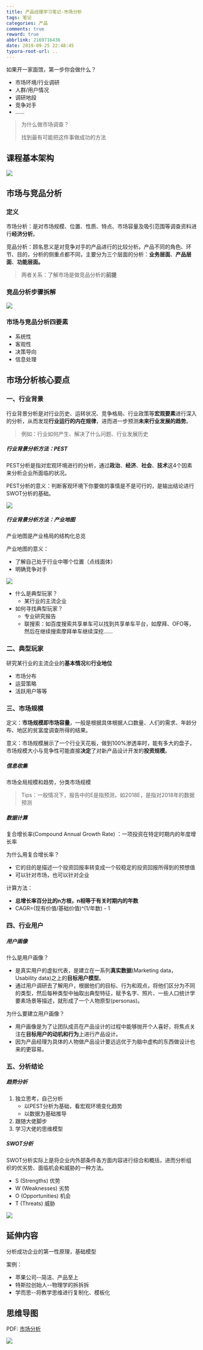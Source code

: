 ```yaml
---
title: 产品经理学习笔记-市场分析
tags: 笔记
categories: 产品
comments: true
reward: true
abbrlink: 2169716436
date: 2019-09-25 22:48:45
typora-root-url: ..
---
```

如果开一家面馆，第一步你会做什么？

- 市场环境/行业调研
- 人群/用户情况
- 调研地段
- 竞争对手
- ......

<!-- more -->

> 为什么做市场调查？
>
> 找到最有可能把这件事做成功的方法

## 课程基本架构

![](/assets/img/scfx_kcjg.jpg)

## 市场与竞品分析

### 定义

市场分析：是对市场规模、位置、性质、特点、市场容量及吸引范围等调查资料进行**经济分析**。

竞品分析：顾名思义是对竞争对手的产品进行的比较分析。产品不同的角色、环节、目的，分析的侧重点都不同，主要分为三个层面的分析：**业务层面**、**产品层面**、**功能层面。**

> 两者关系：了解市场是做竞品分析的**前提**

### 竞品分析步骤拆解

![](/assets/img/Snipaste_2019-09-25_20-42-23.jpg)

### 市场与竞品分析四要素

- 系统性
- 客观性
- 决策导向
- 信息处理

## 市场分析核心要点

### 一、行业背景

行业背景分析是对行业历史、运转状况、竞争格局、行业政策等**宏观要素**进行深入的分析，从而发现**行业运行的内在规律**，进而进一步预测**未来行业发展的趋势**。

> 例如：行业如何产生、解决了什么问题、行业发展历史

##### 行业背景分析方法：PEST

PEST分析是指对宏观环境进行的分析，通过**政治**、**经济**、**社会**、**技术**这4个因素来分析企业所面临的状况。

PEST分析的意义：判断客观环境下你要做的事情是不是可行的，是输出结论进行SWOT分析的基础。

![](/assets/img/Snipaste_2019-09-25_20-56-52.jpg)

##### 行业背景分析方法：产业地图

产业地图是产业格局的结构化总览

产业地图的意义：

- 了解自己处于行业中哪个位置（点线面体）
- 明确竞争对手

![](/assets/img/Snipaste_2019-09-25_21-18-51.jpg)

- 什么是典型玩家？
  - 某行业的主流企业
- 如何寻找典型玩家？
  - 专业研究报告
  - 联搜索：如百度搜索共享单车可以找到共享单车平台，如摩拜、OFO等，然后在继续搜索摩拜单车继续深挖……

### 二、典型玩家

研究某行业的主流企业的**基本情况**和**行业地位**

- 市场分布
- 运营策略
- 活跃用户等等

### 三、市场规模

定义：**市场规模即市场容量**，一般是根据具体根据人口数量、人们的需求、年龄分布、地区的贫富度调查所得的结果。

意义：市场规模展示了一个行业天花板，做到100%渗透率时，能有多大的盘子，市场规模大小与竞争性可能直接**决定**了对新产品设计开发的**投资规模**。

##### 信息收集

市场全局规模和趋势，分类市场规模

> Tips：一般情况下，报告中的E是指预测，如2018E，是指对2018年的数据预测

##### 数据计算

复合增长率(Compound Annual Growth Rate) ：一项投资在特定时期内的年度增长率

为什么用复合增长率？
- 它的目的是描述一个投资回报率转变成一个较稳定的投资回报所得到的预想值
- 可以针对市场，也可以针对企业

计算方法：
- **总增长率百分比的n方根，n相等于有关时期内的年数**
- CAGR=(现有价值/基础价值)^(1/年数) - 1

### 四、行业用户

##### 用户画像

什么是用户画像？
- 是真实用户的虚拟代表，是建立在一系列**真实数据**(Marketing data，Usability data)之上的**目标用户模型**。
- 通过用户调研去了解用户，根据他们的目标、行为和观点，将他们区分为不同的类型，然后每种类型中抽取出典型特征，赋予名字、照片、一些人口统计学要素场景等描述，就形成了一个人物原型(personas)。

为什么要建立用户画像？
- 用户画像是为了让团队成员在产品设计的过程中能够抛开个人喜好，将焦点关注在**目标用户的动机和行为**上进行产品设计。
- 因为产品经理为具体的人物做产品设计要远远优于为脑中虚构的东西做设计也来的更容易。

### 五、分析结论

##### 趋势分析

1. 独立思考，自己分析
   - 以PEST分析为基础，看宏观环境变化趋势
   - 以数据为基础推导
2. 跟随大佬脚步
3. 学习大佬的思维模型

##### SWOT分析

SWOT分析实际上是将企业内外部条件各方面内容进行综合和概括，进而分析组织的优劣势、面临机会和威胁的一种方法。

- S (Strengths) 优势
- W (Weaknesses) 劣势
- O (Opportunities) 机会
- T (Threats) 威胁

![](/assets/img/Snipaste_2019-09-25_22-18-31.jpg)

## 延伸内容

分析成功企业的第一性原理，基础模型

案例：

- 苹果公司--简洁、产品至上
- 特斯拉创始人--物理学的拆拆拆
- 学而思--将教学思维进行复制化、模板化

## 思维导图

PDF: [市场分析](/assets/file/市场分析.pdf)

![](/assets/img/scfx.jpg)